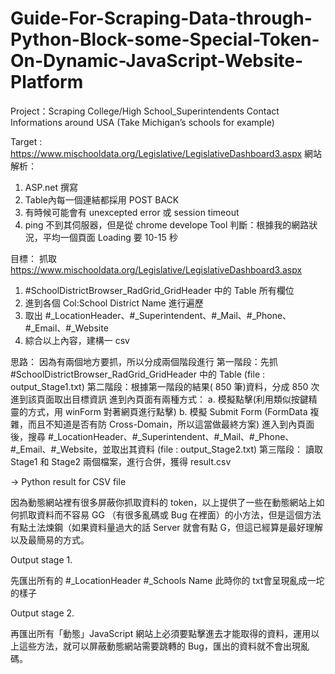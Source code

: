 # Guide-For-Scraping-Data-through-Python-Block-some-Special-Token-On-Dynamic-JavaScript-Website-Platform

Project：Scraping College/High School_Superintendents Contact Informations around USA
(Take Michigan’s schools for example)

Target : https://www.mischooldata.org/Legislative/LegislativeDashboard3.aspx
網站解析：
1. ASP.net 撰寫
2. Table內每一個連結都採用 POST BACK
3. 有時候可能會有 unexcepted error 或 session timeout
4. ping 不到其伺服器，但是從 chrome develope Tool 判斷：根據我的網路狀況，平均一個頁面 Loading 要 10-15 秒

目標：
抓取 https://www.mischooldata.org/Legislative/LegislativeDashboard3.aspx
1. #SchoolDistrictBrowser_RadGrid_GridHeader 中的 Table 所有欄位
2. 進到各個 Col:School District Name 進行遍歷
3. 取出 #_LocationHeader、#_Superintendent、#_Mail、#_Phone、#_Email、#_Website
4. 綜合以上內容，建構一 csv

思路：
因為有兩個地方要抓，所以分成兩個階段進行
第一階段：先抓 #SchoolDistrictBrowser_RadGrid_GridHeader 中的 Table
(file : output_Stage1.txt)
第二階段：根據第一階段的結果( 850 筆)資料，分成 850 次進到該頁面取出目標資訊
進到內頁面有兩種方式：
a. 模擬點擊(利用類似按鍵精靈的方式，用 winForm 對著網頁進行點擊)
b. 模擬 Submit Form (FormData 複雜，而且不知道是否有防 Cross-Domain，所以這當做最終方案)
進入到內頁面後，搜尋 #_LocationHeader、#_Superintendent、#_Mail、#_Phone、#_Email、#_Website，並取出其資料
(file : output_Stage2.txt)
第三階段：
讀取 Stage1 和 Stage2 兩個檔案，進行合併，獲得 result.csv

→ Python result for CSV file

因為動態網站裡有很多屏蔽你抓取資料的 token，以上提供了一些在動態網站上如何抓取資料而不容易 GG （有很多亂碼或 Bug 在裡面）的小方法，但是這個方法有點土法煉鋼（如果資料量過大的話 Server 就會有點 G，但這已經算是最好理解以及最簡易的方式。

Output stage 1.

先匯出所有的 #_LocationHeader #_Schools Name 
此時你的 txt會呈現亂成一坨的樣子
						
Output stage 2.					 				
			
再匯出所有「動態」JavaScript 網站上必須要點擊進去才能取得的資料，運用以上這些方法，就可以屏蔽動態網站需要跳轉的 Bug，匯出的資料就不會出現亂碼。

